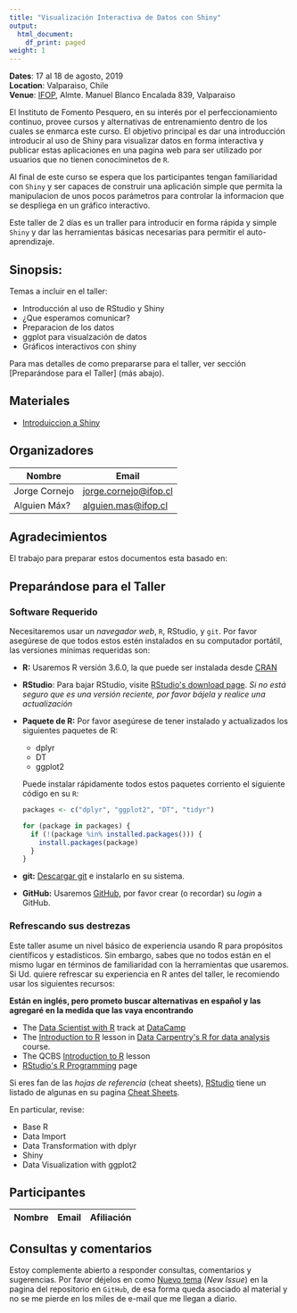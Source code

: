 ```yaml
---
title: "Visualización Interactiva de Datos con Shiny"
output:
  html_document:
    df_print: paged
weight: 1
---
```




__Dates__: 17 al 18 de agosto, 2019<br>
__Location__: Valparaiso, Chile<br>
__Venue__: [IFOP](https://www.ifop.cl), Almte. Manuel Blanco Encalada 839, Valparaiso

El Instituto de Fomento Pesquero, en su interés por el perfeccionamiento continuo, provee cursos y 
alternativas de entrenamiento dentro de los cuales se enmarca este curso. El objetivo principal es 
dar una introducción introducir al uso de Shiny para visualizar datos en forma interactiva y 
publicar estas aplicaciones en una pagina web para ser utilizado por usuarios que no tienen conociminetos de `R`.

Al final de este curso se espera que los participantes tengan familiaridad con `Shiny` y ser capaces de
construir una aplicación simple que permita la manipulacion de unos pocos parámetros para controlar la 
informacion que se despliega en un gráfico interactivo.

Este taller de 2 días es un traller para introducir en forma rápida y simple `Shiny` y dar las herramientas 
básicas necesarias para permitir el auto-aprendizaje. 


## Sinopsis:

Temas a incluir en el taller:

* Introducción al uso de RStudio y Shiny
* ¿Que esperamos comunicar?
* Preparacion de los datos
* ggplot para visualzación de datos
* Gráficos interactivos con shiny

Para mas detalles de como prepararse para el taller, ver sección [Preparándose para el Taller] (más abajo).

## Materiales

- [Introduiccion a Shiny](/materials/Shiny/index.html)


## Organizadores

|Nombre         | Email              |
|-------------|--------------------|
|Jorge Cornejo| jorge.cornejo@ifop.cl |
|Alguien Máx? | alguien.mas@ifop.cl |

## Agradecimientos

El trabajo para preparar estos documentos esta basado en:


## Preparándose para el Taller

### Software Requerido

Necesitaremos usar un _navegador web_, `R`, RStudio, y `git`. Por favor asegúrese de que todos estos estén instalados en su computador portátil, las versiones mínimas requeridas son:

- **R:** Usaremos R versión 3.6.0, la que puede ser instalada desde [CRAN](https://cran.rstudio.com)

- **RStudio**: Para bajar RStudio, visite [RStudio's download page](https://www.rstudio.com/products/rstudio/download/).
  *Si no está seguro que es una versión reciente, por favor bájela y realice una actualización*
    
- **Paquete de R:** Por favor asegúrese de tener instalado y actualizados los siguientes paquetes de R:

    - dplyr
    - DT
    - ggplot2

    
    Puede instalar rápidamente todos estos paquetes corriento el siguiente código en su `R`:

    ```r
    packages <- c("dplyr", "ggplot2", "DT", "tidyr")
    ```
    
    ```r
    for (package in packages) {
      if (!(package %in% installed.packages())) {
        install.packages(package)
      }
    }
    ```

- **git:** [Descargar git](https://git-scm.com/downloads) e instalarlo en su sistema.
- **GitHub:** Usaremos [GitHub](https://github.com), por favor crear (o recordar) su _login_ a GitHub.

### Refrescando sus destrezas

Este taller asume un nivel básico de experiencia usando R para propósitos científicos y estadísticos.
Sin embargo, sabes que no todos están en el mismo lugar en términos de familiaridad con la herramientas que usaremos.
Si Ud. quiere refrescar su experiencia en R antes del taller, le recomiendo usar los siguientes recursos: 

__Están en inglés, pero prometo buscar alternativas en español y las agregaré en la medida que las vaya encontrando__

- The [Data Scientist with R](https://www.datacamp.com/tracks/data-scientist-with-r) track at [DataCamp](https://www.datacamp.com)
- The [Introduction to R](http://www.datacarpentry.org/R-ecology-lesson/01-intro-to-r.html) lesson in [Data Carpentry's R for data analysis](http://www.datacarpentry.org/R-ecology-lesson/) course.
- The QCBS [Introduction to R](https://qcbs.ca/wiki/r) lesson
- [RStudio's R Programming](https://www.rstudio.com/online-learning/) page

Si eres fan de las _hojas de referencia_ (cheat sheets), [RStudio](https://www.rstudio.com) tiene un listado de algunas en su pagina [Cheat Sheets](https://www.rstudio.com/resources/cheatsheets/).

En particular, revise:

* Base R
* Data Import 
* Data Transformation with dplyr 
* Shiny
* Data Visualization with ggplot2

## Participantes

|Nombre         | Email              | Afiliación           |
|-------------|--------------------|----------------------|


## Consultas y comentarios

Estoy complemente abierto a responder consultas, comentarios y sugerencias. Por favor déjelos en como [Nuevo tema](https://github.com/cornejotux/claseRMarkdown/issues) (_New Issue_) en la pagina del repositorio en `GitHub`, de esa forma queda asociado al material y no se me pierde en los miles de e-mail que me llegan a diario.
